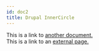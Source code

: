 ```yaml
---
id: doc2
title: Drupal InnerCircle
---
```


This is a link to [another document.](doc3.md)  
This is a link to an [external page.](http://www.example.com)

